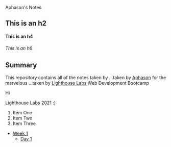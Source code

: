 Aphason's Notes

## This is an h2 

#### This is an h4

###### This is an h6

## Summary

This repository contains all of the notes taken by ...taken by [Aphason](https://github.com/aphy18) for the marvelous ...taken by [Lighthouse Labs](https://enterprise.lighthouselabs.ca) Web Development Bootcamp


Hi

Lighthouse Labs 2021 :)

1. Item One
2. Item Two
3. Item Three


* [Week 1](/Week_1)
    * [Day 1](/Week_1/Day_1)